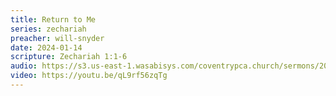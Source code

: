 ```yaml
---
title: Return to Me
series: zechariah
preacher: will-snyder
date: 2024-01-14
scripture: Zechariah 1:1-6
audio: https://s3.us-east-1.wasabisys.com/coventrypca.church/sermons/2024.01.14A%20Return%20to%20Me%20-%20Will%20Snyder.mp3
video: https://youtu.be/qL9rf56zqTg
---
```

